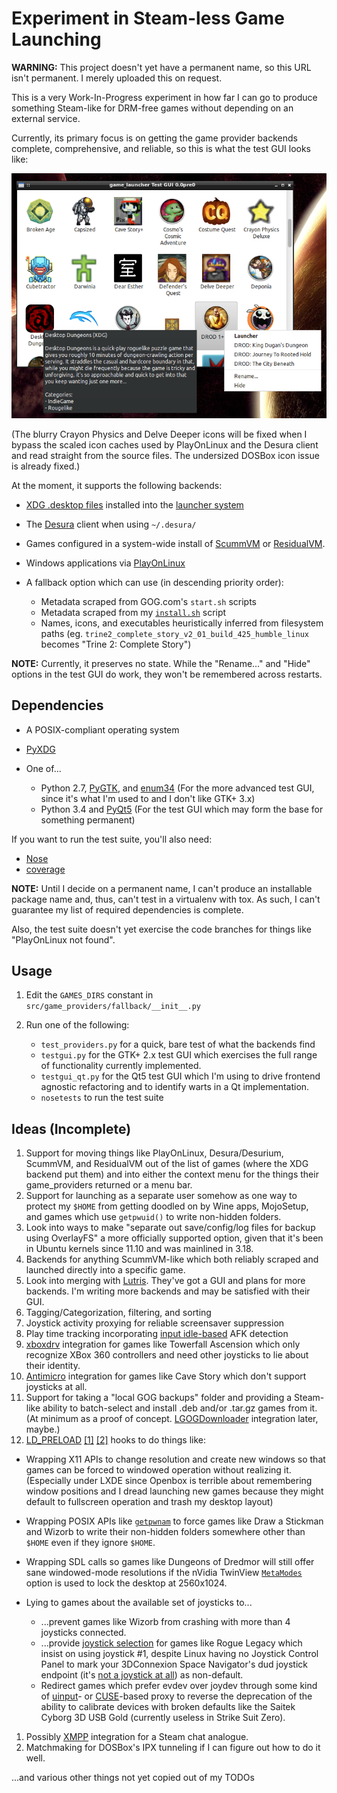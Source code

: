 # Experiment in Steam-less Game Launching

**WARNING:** This project doesn't yet have a permanent name, so this URL
    isn't permanent. I merely uploaded this on request.

This is a very Work-In-Progress experiment in how far I can go to produce
something Steam-like for DRM-free games without depending on an external
service.

Currently, its primary focus is on getting the game provider backends
complete, comprehensive, and reliable, so this is what the test GUI looks like:

![Test GUI](testgui_screenshot.png)

(The blurry Crayon Physics and Delve Deeper icons will be fixed when I bypass
the scaled icon caches used by PlayOnLinux and the Desura client and read
straight from the source files. The undersized DOSBox icon issue is already
fixed.)

At the moment, it supports the following backends:

* [XDG .desktop files](http://standards.freedesktop.org/desktop-entry-spec/latest/)
  installed into the [launcher system](http://standards.freedesktop.org/menu-spec/menu-spec-latest.html)
* The [Desura](http://desura.com/) client when using `~/.desura/`
* Games configured in a system-wide install of [ScummVM](http://scummvm.org/)
  or [ResidualVM](http://residualvm.org/).
* Windows applications via [PlayOnLinux](http://playonlinux.com/)
* A fallback option which can use (in descending priority order):

    * Metadata scraped from GOG.com's `start.sh` scripts
    * Metadata scraped from my
      [`install.sh`](https://gist.github.com/ssokolow/7010485) script
    * Names, icons, and executables heuristically inferred from filesystem paths
      (eg. `trine2_complete_story_v2_01_build_425_humble_linux` becomes "Trine
2: Complete Story")

**NOTE:** Currently, it preserves no state. While the "Rename..." and "Hide"
options in the test GUI do work, they won't be remembered across restarts.

## Dependencies

* A POSIX-compliant operating system
* [PyXDG](https://pypi.python.org/pypi/pyxdg)
* One of...

  * Python 2.7, [PyGTK](http://packages.ubuntu.com/trusty/python-gtk2),
    and [enum34](https://pypi.python.org/pypi/enum34)
    (For the more advanced test GUI, since it's what I'm used to and I don't
    like GTK+ 3.x)
  * Python 3.4 and [PyQt5](http://www.riverbankcomputing.com/software/pyqt/download5)
    (For the test GUI which may form the base for something permanent)

If you want to run the test suite, you'll also need:
* [Nose](https://pypi.python.org/pypi/nose)
* [coverage](https://pypi.python.org/pypi/coverage)

**NOTE:** Until I decide on a permanent name, I can't produce an installable
package name and, thus, can't test in a virtualenv with tox. As such, I can't
 guarantee my list of required dependencies is complete.

Also, the test suite doesn't yet exercise the code branches for things like
"PlayOnLinux not found".

## Usage

1. Edit the `GAMES_DIRS` constant in `src/game_providers/fallback/__init__.py`
2. Run one of the following:

   * `test_providers.py` for a quick, bare test of what the backends find
   * `testgui.py` for the GTK+ 2.x test GUI which exercises the full range of
     functionality currently implemented.
   * `testgui_qt.py` for the Qt5 test GUI which I'm using to drive frontend
     agnostic refactoring and to identify warts in a Qt implementation.
   * `nosetests` to run the test suite

## Ideas (Incomplete)

1. Support for moving things like PlayOnLinux, Desura/Desurium, ScummVM, and
   ResidualVM out of the list of games (where the XDG backend put them) and
   into either the context menu for the things their game_providers returned
   or a menu bar.
1. Support for launching as a separate user somehow as one way to protect my
   `$HOME` from getting doodled on by Wine apps, MojoSetup, and games which use
   `getpwuid()` to write non-hidden folders.
1. Look into ways to make "separate out save/config/log files for backup using
   OverlayFS" a more officially supported option, given that it's been in
   Ubuntu kernels since 11.10 and was mainlined in 3.18.
1. Backends for anything ScummVM-like which both reliably scraped and launched
   directly into a specific game.
1. Look into merging with [Lutris](https://lutris.net/). They've got a GUI and
   plans for more backends. I'm writing more backends and may be satisfied with
   their GUI.
1. Tagging/Categorization, filtering, and sorting
1. Joystick activity proxying for reliable screensaver suppression
1. Play time tracking incorporating
   [input idle-based](https://coderrr.wordpress.com/2008/04/20/getting-idle-time-in-unix/)
   AFK detection
1. [xboxdrv](http://pingus.seul.org/~grumbel/xboxdrv/) integration for games
   like Towerfall Ascension which only recognize XBox 360 controllers and need
   other joysticks to lie about their identity.
1. [Antimicro](https://github.com/Ryochan7/antimicro) integration for games
   like Cave Story which don't support joysticks at all.
1. Support for taking a "local GOG backups" folder and providing a Steam-like
   ability to batch-select and install .deb and/or .tar.gz games from it.
   (At minimum as a proof of concept.
   [LGOGDownloader](https://github.com/Sude-/lgogdownloader) integration later, maybe.)
1. [LD_PRELOAD](http://www.linuxjournal.com/article/7795)
   [[1]](http://www.catonmat.net/blog/simple-ld-preload-tutorial/)
   [[2]](http://www.catonmat.net/blog/simple-ld-preload-tutorial-part-2/)
   hooks to do things like:

  * Wrapping X11 APIs to change resolution and create new windows so that games
    can be forced to windowed operation without realizing it.
    (Especially under LXDE since Openbox is terrible about remembering window
    positions and I dread launching new games because they might default to
    fullscreen operation and trash my desktop layout)
  * Wrapping POSIX APIs like [`getpwnam`](http://linux.die.net/man/3/getpwnam)
    to force games like Draw a Stickman and Wizorb to write their non-hidden
    folders somewhere other than `$HOME` even if they ignore `$HOME`.
  * Wrapping SDL calls so games like Dungeons of Dredmor will still offer
    sane windowed-mode resolutions if the nVidia TwinView
    [`MetaModes`](https://help.ubuntu.com/community/VideoDriverHowto#Twin_View_or_Dual_Head_displays)
    option is used to lock the desktop at 2560x1024.
  * Lying to games about the available set of joysticks to...

    * ...prevent games like Wizorb from crashing with more than 4 joysticks
      connected.
    * ...provide [joystick selection](https://imgur.com/sJeiCFK) for games like
      Rogue Legacy which insist on using joystick #1, despite Linux having no
      Joystick Control Panel to mark your 3DConnexion Space Navigator's dud
      joystick endpoint (it's
      [not a joystick at all](http://www.3dconnexion.com/products/spacemouse/spacenavigator.html))
      as non-default.
    * Redirect games which prefer evdev over joydev through some kind of
      [uinput](http://who-t.blogspot.ca/2013/09/libevdev-creating-uinput-devices.html)-
      or [CUSE](http://bryanpendleton.blogspot.ca/2011/02/fuse-cuse-and-uio.html)-based
      proxy to reverse the deprecation of the ability to calibrate devices with
      broken defaults like the Saitek Cyborg 3D USB Gold (currently useless in
      Strike Suit Zero).

1. Possibly [XMPP](https://en.wikipedia.org/wiki/Xmpp#Deployments) integration
   for a Steam chat analogue.
1. Matchmaking for DOSBox's IPX tunneling if I can figure out how to do it
   well.

...and various other things not yet copied out of my TODOs
